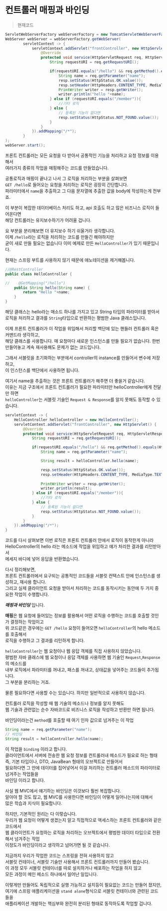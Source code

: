 # 컨트롤러 매핑과 바인딩  
> 현재코드
```java
ServletWebServerFactory webServerFactory = new TomcatServletWebServerFactory();
WebServer webServer = webServerFactory.getWebServer(
        servletContext -> {
            servletContext.addServlet("frontController", new HttpServlet() {
                @Override
                protected void service(HttpServletRequest req, HttpServletResponse resp) throws ServletException, IOException {
                    String requestURI = req.getRequestURI();

                    if(requestURI.equals("/hello") && req.getMethod().equals(HttpMethod.GET.name())){
                        String name = req.getParameter("name");
                        resp.setStatus(HttpStatus.OK.value());
                        resp.setHeader(HttpHeaders.CONTENT_TYPE, MediaType.TEXT_PLAIN_VALUE);
                        PrintWriter writer = resp.getWriter();
                        writer.println("hello "+name);
                    } else if (requestURI.equals("/member")){
                        //기타 로직                                
                    } else {
                        // 등록된 기능이 없다면
                        resp.setStatus(HttpStatus.NOT_FOUND.value());
                    }
                }
            }).addMapping("/*");
        }
);
webServer.start();
```  
프론트 컨트롤러는 모든 요청을 다 받아서 공통적인 기능을 처리하고 요청 정보를 이용해서  
여러가지 종류의 작업을 매핑해주는 코드를 만들었습니다.  

공통로직과 매핑이 끝나고 나서 그 로직을 처리하는 부분을 살펴보면  
`GET /hello`로 들어오는 요청을 처리하는 로직은 굉장히 간단합니다.  
파라미터에서 `name`을 추출하고 그 다음 문자열에 추출한 값을 body에 작성하는게 전부죠.  
  
이 부분이 복잡한 데이터베이스 처리도 하고, api 호출도 하고 많은 비즈니스 로직이 들어온다면  
해당 컨트롤러는 유지보수하기가 어려울 겁니다.  
  
요 부분을 분리해보면 더 유지보수 하기 쉬울거라 생각합니다.  
이제 `/hello`라는 로직을 처리하는 코드를 만들긴 해야하지만  
굳이 새로 만들 필요는 없습니다 이미 예제로 만든 `HelloController`가 있기 때문입니다.  
  
현재는 스프링 부트를 사용하지 않기 때문에 애노테이션을 제거해봅니다.  
```java
//@RestController
public class HelloController {

//    @GetMapping("/hello")
    public String hello(String name) {
        return "Hello "+name;
    }
}
```  
해당 클래스는 hello라는 매소드 하나를 가지고 있고 String 타입의 파라미터를 받아서  
로직을 처리하고 결과를 `String`타입으로 반환하는 평범한 Java 클래스입니다.  
  
이제 프론트 컨트롤러가 이 작업을 위임해서 처리할 백단에 있는 핸들러 컨트롤러 혹은 커맨드라 생각하고,  
해당 클래스를 사용합니다. 매 요청마다 새로운 인스턴스를 만들 필요가 없습니다. 
한번 만들어놓고 계속 재사용해도 문제가 없는 코드입니다.  
  
그래서 서블릿을 초기화하는 부분에서 controller의 instance를 만들어서 변수에 저장하고,  
이 인스턴스를 백단에서 사용하면 됩니다.  
  
여기서 name을 추출하는 것은 프론트 컨트롤러가 해주면 더 좋을거 같습니다.  
이유는 지금 구조에서 프론트 컨트롤러가 필요한 파라미터만 helloController에게 전달만 하면    
`helloController`는 서블릿 기술인 `Request & Response`를 알지 못해도 동작할 수 있습니다.  
  
```java
servletContext -> {
    HelloController helloController = new HelloController();
    servletContext.addServlet("frontController", new HttpServlet() {
        @Override
        protected void service(HttpServletRequest req, HttpServletResponse resp) throws ServletException, IOException {
            String requestURI = req.getRequestURI();

            if(requestURI.equals("/hello") && req.getMethod().equals(HttpMethod.GET.name())){
                String name = req.getParameter("name");

                String result = helloController.hello(name);

                resp.setStatus(HttpStatus.OK.value());
                resp.setHeader(HttpHeaders.CONTENT_TYPE, MediaType.TEXT_PLAIN_VALUE);
                
                PrintWriter writer = resp.getWriter();
                writer.println(result);
            } else if (requestURI.equals("/member")){
                //기타 로직                                
            } else {
                // 등록된 기능이 없다면
                resp.setStatus(HttpStatus.NOT_FOUND.value());
            }
        }
    }).addMapping("/*");
}
```  
코드를 다시 살펴보면 이번 로직은 프론트 컨트롤러 안에서 로직이 동작한게 아니라  
HelloController의 hello 라는 메소드에 작업을 위임하고 얘가 처리한 결과를 리턴받아서  
메세지 바디에 넣어 응답을 반환했습니다.  
  
다시 정리해보면,  
프론트 컨트롤러에서 요구되는 공통적인 코드들을 서블릿 컨택스트 안에 인스턴스를 생성하고, 재사용 합니다.  
그리고 실제 클라이언트 요청을 받아서 처리하는 코드를 동작시키는 동안에 두 가지 중요한 작업이 수행합니다.  

_**매핑과 바인딩**_ 입니다.  

**매핑**은 웹 요청에 들어있는 정보를 활용해서 어떤 로직을 수행하는 코드를 호출할 것인가 결정하는 작업이고  
위 코드같은 경우에는 `GET /hello` 요청이 들어오면 `helloController`의 hello 메소드를 호출해서  
로직을 수행하고 그 결과를 리턴하게 합니다.
  
`helloController`는 웹 요청이나 웹 응답 객체를 직접 사용하지 않았습니다.  
평범한 자바 클래스에 웹 요청이나 응답 객체를 사용하면 웹 기술인 `Request`,`Response`의 메소드를  
내부 로직에서 파라미터를 꺼내고, 패스를 꺼내고, 상태값을 넣어주는 코드들이 추가됩니다.  
그 부분을 분리하는 거죠.
  
물론 필요하다면 사용할 수는 있습니다. 하지만 일반적으로 사용하지 않습니다.  
  
컨트롤러 로직을 작성할 때 웹 기술의 메소드나 정보를 알지 못해도  
웹 기술과 관련없는 순수 자바코드로 비즈니스 로직을 작성하고 반환만 하면 됩니다.  

바인딩이라는건 `method`를 호출할 때 여기 인자 값으로 넘겨주는 이 작업
```java
String name = req.getParameter("name");
// 바인딩
String result = helloController.hello(name);
```  
이 작업을 `binding` 이라고 합니다.  
클라이언트에서 서버에 전송한 웹 요청 정보를 컨트롤러내 메소드가 필요로 하는 형태  
즉, 기본 타입이나, DTO, JavaBean 형태의 오브젝트로 만들어서  
필요하다면 그 안에 데이터를 집어넣어서 이걸 처리하는 컨트롤러 메소드의 파라미터로 넘겨주는 작업들을  
바인딩 이라고 합니다.  
  
사실 웹 MVC에서 얘기하는 바인딩은 이것보다 훨씬 복잡합니다.  
알아야 할 것도 많고, 웹 MVC를 사용한다면 바인딩이 어떻게 일어나는지에 대해서  
많은 학습과 지식이 필요합니다.  
  
하지만, 기본적인 원리는 다 이렇습니다.  
우리가 웹 요청이 어떻게 생겼는지 알고 직접적으로 액세스하는 프론트 컨트롤러와 같은 코드에서  
웹 클라이언트가 요청하는 로직을 처리하는 오브젝트에서 평범한 데이터 타입으로 전환해서 넘겨주는 작업  
이정도가 바인딩이라고 생각하고 넘어가면 될 것 같습니다.  
  
지금까지 우리가 작업한 코드는 스프링을 전혀 사용하지 않고  
서블릿 컨테이너, 서블릿 기술만 사용해서 프론트 컨트롤러까지 만들어 봤습니다.  
이 과정 모두 서블릿 컨테이너를 따로 설치하거나 배포하는 작업을 하지 않고  
모든 과정이 메인 메소드 하나에서 일어난 일입니다.  
  
이렇게만 만들어도 독립적으로 실행 가능하고 설치등이 필요없는 코드는 만들어 졌지만,  
여기에 스프링 애플리케이션을 `stand alone`형식으로 서블릿 컨테이너와 관련된 코드들을  
애플리케이션 개발하는 핵심부와 완전히 분리된 형태로 동작하도록 작업할 겁니다.  

